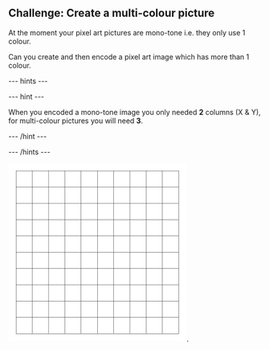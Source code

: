 ## Challenge: Create a multi-colour picture

At the moment your pixel art pictures are mono-tone i.e. they only use 1 colour.

Can you create and then encode a pixel art image which has more than 1 colour.

--- hints ---

--- hint ---

When you encoded a mono-tone image you only needed **2** columns (X & Y), for multi-colour pictures you will need **3**.

--- /hint ---

--- /hints ---


![empty 10x10 grid](images/empty-grid.png).